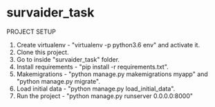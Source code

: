 # survaider_task
PROJECT SETUP
1. Create virtualenv - "virtualenv -p python3.6 env" and activate it.
2. Clone this project.
3. Go to inside "survaider_task" folder.
4. Install requirements - "pip install -r requirements.txt".
5. Makemigrations - "python manage.py makemigrations myapp" and "python manage.py migrate".
6. Load initial data - "python manage.py load_initial_data".
7. Run the project - "python manage.py runserver 0.0.0.0:8000"

